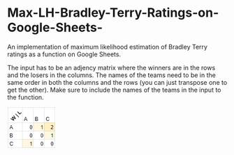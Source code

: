 # Max-LH-Bradley-Terry-Ratings-on-Google-Sheets-
An implementation of maximum likelihood estimation of Bradley Terry ratings as a function on Google Sheets.

The input has to be an adjency matrix where the winners are in the rows and the losers in the columns. 
The names of the teams need to be in the same order in both the columns and the rows (you can just transpose one to get the other).
Make sure to include the names of the teams in the input to the function.

![Example](/images/example.png "An example of suitable input")
